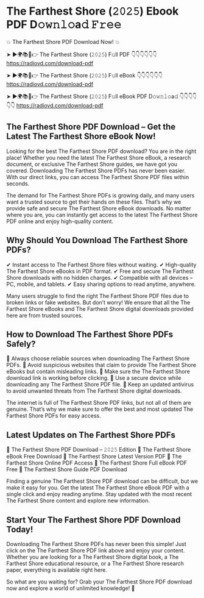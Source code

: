 # The Farthest Shore (𝟸𝟶𝟸𝟻) Ebook PDF D𝚘𝚠𝚗𝚕𝚘a𝚍 𝙵𝚛𝚎𝚎

💥 The Farthest Shore PDF Download Now! 💥

➤ ►🌍📚📱👉 The Farthest Shore (𝟸𝟶𝟸𝟻) F𝚞ll PDF 👇👇👇👇👇👇
https://radiovd.com/download-pdf

➤ ►🌍📚📱👉 The Farthest Shore (𝟸𝟶𝟸𝟻) F𝚞ll eBook 👇👇👇👇👇👇
https://radiovd.com/download-pdf

➤ ►🌍📚📱👉 The Farthest Shore (𝟸𝟶𝟸𝟻) F𝚞ll eBook PDF D𝚘𝚠𝚗𝚕𝚘a𝚍 👇👇👇👇👇👇
https://radiovd.com/download-pdf

## The Farthest Shore PDF Download – Get the Latest The Farthest Shore eBook Now!

Looking for the best The Farthest Shore PDF download? You are in the right place! Whether you need the latest The Farthest Shore eBook, a research document, or exclusive The Farthest Shore guides, we have got you covered. Downloading The Farthest Shore PDFs has never been easier. With our direct links, you can access The Farthest Shore PDF files within seconds.

The demand for The Farthest Shore PDFs is growing daily, and many users want a trusted source to get their hands on these files. That’s why we provide safe and secure The Farthest Shore eBook downloads. No matter where you are, you can instantly get access to the latest The Farthest Shore PDF online and enjoy high-quality content.

## Why Should You Download The Farthest Shore PDFs?

✔ Instant access to The Farthest Shore files without waiting.
✔ High-quality The Farthest Shore eBooks in PDF format.
✔ Free and secure The Farthest Shore downloads with no hidden charges.
✔ Compatible with all devices – PC, mobile, and tablets.
✔ Easy sharing options to read anytime, anywhere.

Many users struggle to find the right The Farthest Shore PDF files due to broken links or fake websites. But don’t worry! We ensure that all the The Farthest Shore eBooks and The Farthest Shore digital downloads provided here are from trusted sources.

## How to Download The Farthest Shore PDFs Safely?

📌 Always choose reliable sources when downloading The Farthest Shore PDFs.
📌 Avoid suspicious websites that claim to provide The Farthest Shore eBooks but contain misleading links.
📌 Make sure the The Farthest Shore download link is working before clicking.
📌 Use a secure device while downloading any The Farthest Shore PDF file.
📌 Keep an updated antivirus to avoid unwanted threats from The Farthest Shore digital downloads.

The internet is full of The Farthest Shore PDF links, but not all of them are genuine. That’s why we make sure to offer the best and most updated The Farthest Shore PDFs for easy access.

## Latest Updates on The Farthest Shore PDFs

🔹 The Farthest Shore PDF Download – 𝟸𝟶𝟸𝟻 Edition
🔹 The Farthest Shore eBook Free Download
🔹 The Farthest Shore Latest Version PDF
🔹 The Farthest Shore Online PDF Access
🔹 The Farthest Shore Full eBook PDF Free
🔹 The Farthest Shore Guide PDF Download

Finding a genuine The Farthest Shore PDF download can be difficult, but we make it easy for you. Get the latest The Farthest Shore eBook PDF with a single click and enjoy reading anytime. Stay updated with the most recent The Farthest Shore content and explore new information.

## Start Your The Farthest Shore PDF Download Today!

Downloading The Farthest Shore PDFs has never been this simple! Just click on the The Farthest Shore PDF link above and enjoy your content. Whether you are looking for a The Farthest Shore digital book, a The Farthest Shore educational resource, or a The Farthest Shore research paper, everything is available right here.

So what are you waiting for? Grab your The Farthest Shore PDF download now and explore a world of unlimited knowledge! 🚀